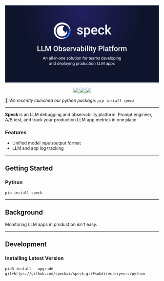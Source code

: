 <p align="center">
    <img src="assets/speck_banner.jpg">
</p>
<p align="center">
    <a href="https://pypi.org/project/speck/">
        <img src="https://img.shields.io/pypi/dm/speck" />
    </a>
    <a href="https://discord.com/invite/frnaYYaKj3">
        <img src="https://dcbadge.vercel.app/api/server/frnaYYaKj3?style=flat" />
    </a>
    <a href="https://github.com/speckai/speck">
        <img src="https://img.shields.io/github/commit-activity/m/speckai/speck" />
    </a>
</p>

🎊 _We recently launched our python package: `pip install speck`_

---

<b>Speck</b> is an LLM debugging and observability platform. Prompt engineer, A/B test, and track your production LLM app metrics in one place.

### Features

- Unified model input/output format
- LLM and app log tracking

---

## Getting Started

### Python

```shell
pip install speck
```

---

## Background

Monitoring LLM apps in production isn't easy.

---

## Development

### Installing Latest Version

```shell
pip3 install --upgrade git+https://github.com/speckai/speck.git#subdirectory=src/python
```
